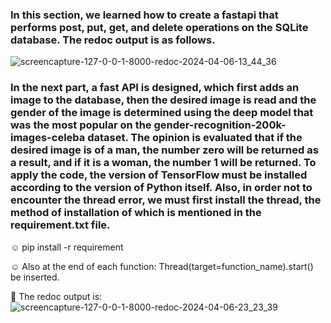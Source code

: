 ### In this section, we learned how to create a fastapi that performs post, put, get, and delete operations on the SQLite database. The redoc output is as follows.

![screencapture-127-0-0-1-8000-redoc-2024-04-06-13_44_36](https://github.com/mori-cyber/PyDeploy/assets/65276280/6269167c-7c93-4c21-aac3-b5d1bf698f21)

### In the next part, a fast API is designed, which first adds an image to the database, then the desired image is read and the gender of the image is determined using the deep model that was the most popular on the gender-recognition-200k-images-celeba dataset. The opinion is evaluated that if the desired image is of a man, the number zero will be returned as a result, and if it is a woman, the number 1 will be returned. To apply the code, the version of TensorFlow must be installed according to the version of Python itself. Also, in order not to encounter the thread error, we must first install the thread, the method of installation of which is mentioned in the requirement.txt file.

☺️ pip install -r requirement

☺️ Also at the end of each function: Thread(target=function_name).start() be inserted.

👀 The redoc output is:
![screencapture-127-0-0-1-8000-redoc-2024-04-06-23_23_39](https://github.com/mori-cyber/PyDeploy/assets/65276280/96ced81d-c8f7-40c7-8527-b422169a4fab)

